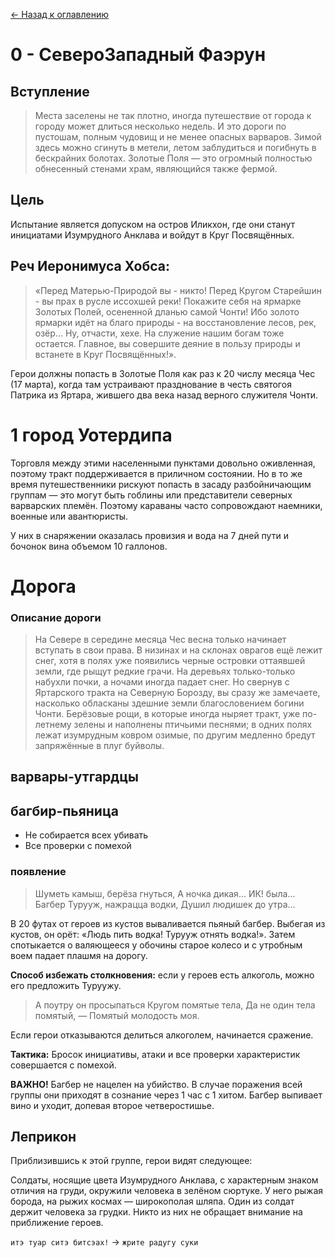 [← Назад к оглавлению](README.md)

# 0 - СевероЗападный Фаэрун

## Вступление
> Места заселены не так плотно, иногда путешествие от города к городу может длиться несколько недель.
> И это дороги по пустошам, полным чудовищ и не менее опасных варваров. Зимой здесь можно сгинуть в метели, летом заблудиться и погибнуть в бескрайних болотах.
> Золотые Поля — это огромный полностью обнесенный стенами храм, являющийся также фермой.

## Цель
Испытание является допуском на остров Иликхон, где они станут инициатами Изумрудного Анклава и войдут в Круг Посвящённых.

## Реч Иеронимуса Хобса:
> «Перед Матерью-Природой вы - никто! Перед Кругом Старейшин - вы прах в русле иссохшей реки!
> Покажите себя на ярмарке Золотых Полей, осененной дланью самой Чонти! Ибо золото ярмарки идёт на благо природы - на восстановление лесов, рек, озёр... Ну, отчасти, хехе. 
> На служение нашим богам тоже остается. Главное, вы совершите деяние в пользу природы и встанете в Круг Посвящённых!».

Герои должны попасть в Золотые Поля как раз к 20 числу месяца Чес (17 марта), когда там устраивают празднование в честь святогоя Патрика из Яртара, жившего два века назад верного служителя Чонти.

# 1 город Уотердипа
Торговля между этими населенными пунктами довольно оживленная, поэтому тракт поддерживается в приличном состоянии.
Но в то же время путешественники рискуют попасть в засаду разбойничающим группам — это могут быть гоблины или представители северных варварских племён.
Поэтому караваны часто сопровождают наемники, военные или авантюристы.

У них в снаряжении оказалась провизия и вода на 7 дней пути и бочонок вина объемом 10 галлонов.

# Дорога

### Описание дороги
> На Севере в середине месяца Чес весна только начинает вступать в свои права. В низинах и на склонах оврагов ещё лежит снег, хотя в полях уже появились черные островки оттаявшей земли, где рыщут редкие грачи. На деревьях только-только набухли почки, а ночами иногда падает снег. Но свернув с Яртарского тракта на Северную Борозду, вы сразу же замечаете, насколько обласканы здешние земли благословением богини Чонти. Берёзовые рощи, в которые иногда ныряет тракт, уже по-летнему зелены и наполнены птичьими песнями; в одних полях лежат изумрудным ковром озимые, по другим медленно бредут запряжённые в плуг буйволы.


## варвары-утгардцы

## багбир-пьяница
* Не собирается всех убивать
* Все проверки с помехой
### появление
> Шуметь камыш, берёза гнуться,
> А ночка дикая… ИК! была…
> Багбер Турууж, нажрацца водки,
> Душил людишек до утра…

В 20 футах от героев из кустов вываливается пьяный багбер. Выбегая из кустов, он орёт: «Людь пить водка! Турууж отнять водка!». Затем спотыкается о валяющееся у обочины старое колесо и с утробным воем падает плашмя на дорогу.

**Способ избежать столкновения:** если у героев есть алкоголь, можно его предложить Туруужу.

> А поутру он просыпаться
> Кругом помятые тела,
> Да не один тела помятый, —
> Помятый молодость моя.

Если герои отказываются делиться алкоголем, начинается сражение.

**Тактика:** Бросок инициативы, атаки и все проверки характеристик совершается с помехой.

**ВАЖНО!** Багбер не нацелен на убийство. В случае поражения всей группы они приходят в сознание через 1 час с 1 хитом. Багбер выпивает вино и уходит, допевая второе четверостишье.

## Леприкон
Приблизившись к этой группе, герои видят следующее:

Солдаты, носящие цвета Изумрудного Анклава, с характерным знаком отличия на груди, окружили человека в зелёном сюртуке.
У него рыжая борода, на рыжих космах — широкополая шляпа.
Один из солдат держит человека за грудки. Никто из них не обращает внимание на приближение героев.

`итэ туар ситэ битсэах!` -> `жрите радугу суки`

